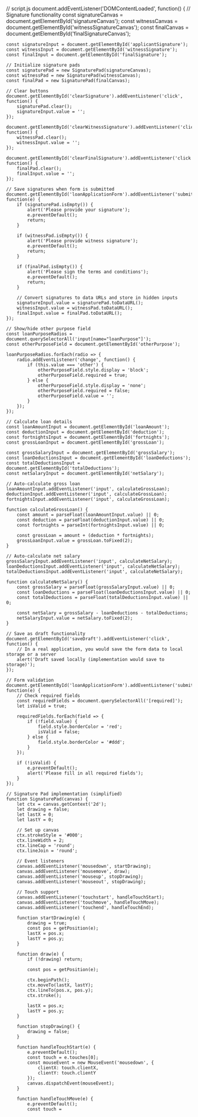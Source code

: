 // script.js
document.addEventListener('DOMContentLoaded', function() {
    // Signature functionality
    const signatureCanvas = document.getElementById('signatureCanvas');
    const witnessCanvas = document.getElementById('witnessSignatureCanvas');
    const finalCanvas = document.getElementById('finalSignatureCanvas');
    
    const signatureInput = document.getElementById('applicantSignature');
    const witnessInput = document.getElementById('witnessSignature');
    const finalInput = document.getElementById('finalSignature');
    
    // Initialize signature pads
    const signaturePad = new SignaturePad(signatureCanvas);
    const witnessPad = new SignaturePad(witnessCanvas);
    const finalPad = new SignaturePad(finalCanvas);
    
    // Clear buttons
    document.getElementById('clearSignature').addEventListener('click', function() {
        signaturePad.clear();
        signatureInput.value = '';
    });
    
    document.getElementById('clearWitnessSignature').addEventListener('click', function() {
        witnessPad.clear();
        witnessInput.value = '';
    });
    
    document.getElementById('clearFinalSignature').addEventListener('click', function() {
        finalPad.clear();
        finalInput.value = '';
    });
    
    // Save signatures when form is submitted
    document.getElementById('loanApplicationForm').addEventListener('submit', function(e) {
        if (signaturePad.isEmpty()) {
            alert('Please provide your signature');
            e.preventDefault();
            return;
        }
        
        if (witnessPad.isEmpty()) {
            alert('Please provide witness signature');
            e.preventDefault();
            return;
        }
        
        if (finalPad.isEmpty()) {
            alert('Please sign the terms and conditions');
            e.preventDefault();
            return;
        }
        
        // Convert signatures to data URLs and store in hidden inputs
        signatureInput.value = signaturePad.toDataURL();
        witnessInput.value = witnessPad.toDataURL();
        finalInput.value = finalPad.toDataURL();
    });
    
    // Show/hide other purpose field
    const loanPurposeRadios = document.querySelectorAll('input[name="loanPurpose"]');
    const otherPurposeField = document.getElementById('otherPurpose');
    
    loanPurposeRadios.forEach(radio => {
        radio.addEventListener('change', function() {
            if (this.value === 'other') {
                otherPurposeField.style.display = 'block';
                otherPurposeField.required = true;
            } else {
                otherPurposeField.style.display = 'none';
                otherPurposeField.required = false;
                otherPurposeField.value = '';
            }
        });
    });
    
    // Calculate loan details
    const loanAmountInput = document.getElementById('loanAmount');
    const deductionInput = document.getElementById('deduction');
    const fortnightsInput = document.getElementById('fortnights');
    const grossLoanInput = document.getElementById('grossLoan');
    
    const grossSalaryInput = document.getElementById('grossSalary');
    const loanDeductionsInput = document.getElementById('loanDeductions');
    const totalDeductionsInput = document.getElementById('totalDeductions');
    const netSalaryInput = document.getElementById('netSalary');
    
    // Auto-calculate gross loan
    loanAmountInput.addEventListener('input', calculateGrossLoan);
    deductionInput.addEventListener('input', calculateGrossLoan);
    fortnightsInput.addEventListener('input', calculateGrossLoan);
    
    function calculateGrossLoan() {
        const amount = parseFloat(loanAmountInput.value) || 0;
        const deduction = parseFloat(deductionInput.value) || 0;
        const fortnights = parseInt(fortnightsInput.value) || 0;
        
        const grossLoan = amount + (deduction * fortnights);
        grossLoanInput.value = grossLoan.toFixed(2);
    }
    
    // Auto-calculate net salary
    grossSalaryInput.addEventListener('input', calculateNetSalary);
    loanDeductionsInput.addEventListener('input', calculateNetSalary);
    totalDeductionsInput.addEventListener('input', calculateNetSalary);
    
    function calculateNetSalary() {
        const grossSalary = parseFloat(grossSalaryInput.value) || 0;
        const loanDeductions = parseFloat(loanDeductionsInput.value) || 0;
        const totalDeductions = parseFloat(totalDeductionsInput.value) || 0;
        
        const netSalary = grossSalary - loanDeductions - totalDeductions;
        netSalaryInput.value = netSalary.toFixed(2);
    }
    
    // Save as draft functionality
    document.getElementById('saveDraft').addEventListener('click', function() {
        // In a real application, you would save the form data to local storage or a server
        alert('Draft saved locally (implementation would save to storage)');
    });
    
    // Form validation
    document.getElementById('loanApplicationForm').addEventListener('submit', function(e) {
        // Check required fields
        const requiredFields = document.querySelectorAll('[required]');
        let isValid = true;
        
        requiredFields.forEach(field => {
            if (!field.value) {
                field.style.borderColor = 'red';
                isValid = false;
            } else {
                field.style.borderColor = '#ddd';
            }
        });
        
        if (!isValid) {
            e.preventDefault();
            alert('Please fill in all required fields');
        }
    });
    
    // Signature Pad implementation (simplified)
    function SignaturePad(canvas) {
        let ctx = canvas.getContext('2d');
        let drawing = false;
        let lastX = 0;
        let lastY = 0;
        
        // Set up canvas
        ctx.strokeStyle = '#000';
        ctx.lineWidth = 2;
        ctx.lineCap = 'round';
        ctx.lineJoin = 'round';
        
        // Event listeners
        canvas.addEventListener('mousedown', startDrawing);
        canvas.addEventListener('mousemove', draw);
        canvas.addEventListener('mouseup', stopDrawing);
        canvas.addEventListener('mouseout', stopDrawing);
        
        // Touch support
        canvas.addEventListener('touchstart', handleTouchStart);
        canvas.addEventListener('touchmove', handleTouchMove);
        canvas.addEventListener('touchend', handleTouchEnd);
        
        function startDrawing(e) {
            drawing = true;
            const pos = getPosition(e);
            lastX = pos.x;
            lastY = pos.y;
        }
        
        function draw(e) {
            if (!drawing) return;
            
            const pos = getPosition(e);
            
            ctx.beginPath();
            ctx.moveTo(lastX, lastY);
            ctx.lineTo(pos.x, pos.y);
            ctx.stroke();
            
            lastX = pos.x;
            lastY = pos.y;
        }
        
        function stopDrawing() {
            drawing = false;
        }
        
        function handleTouchStart(e) {
            e.preventDefault();
            const touch = e.touches[0];
            const mouseEvent = new MouseEvent('mousedown', {
                clientX: touch.clientX,
                clientY: touch.clientY
            });
            canvas.dispatchEvent(mouseEvent);
        }
        
        function handleTouchMove(e) {
            e.preventDefault();
            const touch =
